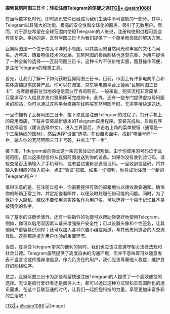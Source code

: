 **探索瓦努阿图三日卡：轻松注册Telegram的便捷之选[[TG💪+ @esim1088](https://t.me/s/esim1088)]**

在当今数字化时代，即时通讯软件已经成为我们生活中不可或缺的一部分。其中，Telegram以其强大的功能、极高的安全性和全球化的服务，吸引了无数用户。然而，对于那些希望在全球范围内使用Telegram的人来说，注册和使用过程可能会有些复杂。幸运的是，瓦努阿图三日卡为我们提供了一个简单而高效的解决方案。

瓦努阿图是一个位于南太平洋的小岛国，以其美丽的自然风光和丰富的文化而闻名。近年来，随着电信技术的发展，瓦努阿图的移动网络也逐渐完善，为用户提供了一种全新的选择——瓦努阿图三日卡。这种卡片不仅价格实惠，而且操作简便，是注册Telegram的理想工具。

首先，让我们了解一下如何获取瓦努阿图三日卡。目前，市面上有许多电商平台和实体店铺提供这类产品。你可以在淘宝、京东等电商平台上搜索“瓦努阿图三日卡”，或者直接前往当地的电信营业厅咨询购买。一般来说，购买流程非常简单：只需填写个人信息并支付费用即可完成购卡。此外，还有一些专门提供虚拟号码服务的网站，你可以通过这些平台直接在线购买瓦努阿图号码，无需等待快递送达。

一旦你拥有了瓦努阿图三日卡，接下来就是注册Telegram的过程了。打开手机上的应用商店，下载并安装最新版本的Telegram应用程序。安装完成后，启动程序并选择语言（建议选择中文）。进入主界面后，点击右上角的菜单按钮（通常是一个三条横线的图标），然后选择“设置”选项。在设置页面中，找到“电话号码”一栏，输入你的瓦努阿图三日卡号码，并点击“下一步”。

接下来，Telegram会向你发送一条包含验证码的短信。由于你使用的号码位于瓦努阿图，因此这条短信将从瓦努阿图发送到你的设备。如果你没有收到验证码，请检查是否正确输入了手机号码，或者尝试重新发送验证码。一旦收到验证码，将其输入到相应的输入框中，点击“验证”按钮。如果一切顺利，你将成功注册一个新的Telegram账户！

值得注意的是，在注册过程中，你需要提供有效的邮箱地址以接收重要通知。确保你的邮箱正常工作，并定期查看邮件，以便及时处理任何可能的问题。同时，为了保护个人隐私，建议不要使用真实姓名作为用户名，可以选择一个易于记忆且不易被猜测的名字。

除了基本的注册步骤外，还有一些额外的功能可以帮助你更好地使用Telegram。例如，你可以启用双因素认证来增强账户安全性；可以设置头像和个性签名，让其他用户更容易识别你；还可以加入各种兴趣小组或频道，与其他志同道合的人交流互动。这些都是提升用户体验的重要环节。

当然，在享受Telegram带来的便利的同时，我们也应该注意遵守相关法律法规和社会公德。Telegram虽然提供了高度自由的沟通环境，但并不意味着可以随意发表不当言论或传播非法信息。作为负责任的用户，我们应该尊重他人权益，维护良好的网络秩序。

总之，瓦努阿图三日卡为那些希望快速注册Telegram的人提供了一个高效便捷的选择。无论是旅行爱好者还是商务人士，都可以通过这种方式轻松实现国际化的通讯需求。在这个互联互通的时代，让我们一起拥抱科技的力量，享受更加丰富多彩的生活吧！

[[TG💪+ @esim1088](https://t.me/s/esim1088) ![Image](https://i.postimg.cc/4NQfJmqS/Snipaste-2025-05-13-00-14-12.png)]